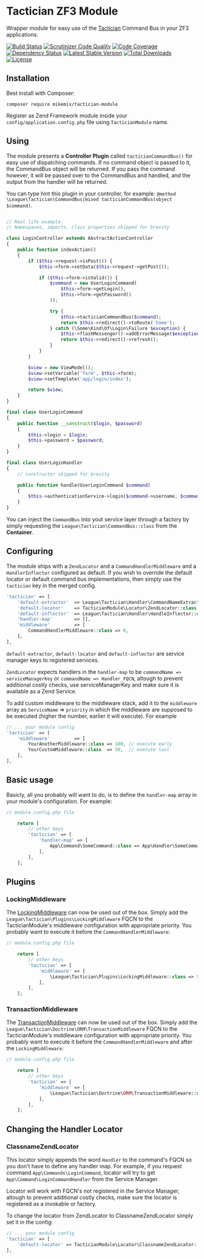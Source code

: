 # Tactician ZF3 Module

Wrapper module for easy use of the [Tactician](http://tactician.thephpleague.com/) Command Bus in your ZF3 applications.

[![Build Status](https://travis-ci.org/mikemix/TacticianModule.svg?branch=master)](https://travis-ci.org/mikemix/TacticianModule) [![Scrutinizer Code Quality](https://scrutinizer-ci.com/g/mikemix/TacticianModule/badges/quality-score.png?b=master)](https://scrutinizer-ci.com/g/mikemix/TacticianModule/?branch=master) [![Code Coverage](https://scrutinizer-ci.com/g/mikemix/TacticianModule/badges/coverage.png?b=master)](https://scrutinizer-ci.com/g/mikemix/TacticianModule/?branch=master) [![Dependency Status](https://www.versioneye.com/user/projects/556b5a106365320026fa4500/badge.svg?style=flat)](https://www.versioneye.com/user/projects/556b5a106365320026fa4500) [![Latest Stable Version](https://poser.pugx.org/mikemix/tactician-module/v/stable)](https://packagist.org/packages/mikemix/tactician-module) [![Total Downloads](https://poser.pugx.org/mikemix/tactician-module/downloads)](https://packagist.org/packages/mikemix/tactician-module) [![License](https://poser.pugx.org/mikemix/tactician-module/license)](https://packagist.org/packages/mikemix/tactician-module)

## Installation

Best install with Composer:

```
composer require mikemix/tactician-module
```

Register as Zend Framework module inside your ```config/application.config.php``` file using `TacticianModule` name.

## Using

The module presents a __Controller Plugin__ called `tacticianCommandBus()` for easy use of dispatching commands. If no command object is passed to it, the CommandBus object will be returned. If you pass the command however, it will be passed over to the CommandBus and handled, and the output from the handler will be returned.

You can type hint this plugin in your controller, for example: ```@method \League\Tactician\CommandBus|mixed tacticianCommandBus(object $command)```.

```php

// Real life example.
// Namespaces, imports, class properties skipped for brevity

class LoginController extends AbstractActionController
{
    public function indexAction()
    {
        if ($this->request->isPost()) {
            $this->form->setData($this->request->getPost());

            if ($this->form->isValid()) {
                $command = new UserLoginCommand(
                    $this->form->getLogin(),
                    $this->form->getPassword()
                ));

                try {
                    $this->tacticianCommandBus($command);
                    return $this->redirect()->toRoute('home');
                } catch (\Some\Kind\Of\Login\Failure $exception) {
                    $this->flashMessenger()->addErrorMessage($exception->getMessage());
                    return $this->redirect()->refresh();
                }
            }
        }

        $view = new ViewModel();
        $view->setVariable('form', $this->form);
        $view->setTemplate('app/login/index');

        return $view;
    }
}

final class UserLoginCommand
{
    public function __construct($login, $password)
    {
        $this->login = $login;
        $this->password = $password;
    }
}

final class UserLoginHandler
{
    // constructor skipped for brevity

    public function handle(UserLoginCommand $command)
    {
        $this->authenticationService->login($command->username, $command->password);
    }
}
```

You can inject the `CommandBus` into yout service layer through a factory by simply requesting the `League\Tactician\CommandBus::class` from the __Container__.

## Configuring

The module ships with a `ZendLocator` and a `CommandHandlerMiddleware` and a `HandlerInflector` configured as default. If you wish to override the default locator or default command bus implementations, then simply use the `tactician` key in the merged config.

```php
'tactician' => [
    'default-extractor'  => League\Tactician\Handler\CommandNameExtractor\ClassNameExtractor::class,
    'default-locator'    => TacticianModule\Locator\ZendLocator::class,
    'default-inflector'  => League\Tactician\Handler\HandleInflector::class,
    'handler-map'        => [],
    'middleware'         => [
        CommandHandlerMiddleware::class => 0,
    ],
],
```

`default-extractor`, `default-locator` and `default-inflector` are service manager keys to registered services.

`ZendLocator` expects handlers in the `handler-map` to be `commandName => serviceManagerKey` or `commandName => Handler_FQCN`, altough to prevent additional costly checks, use serviceManagerKey and make sure it is available as a Zend Service.

To add custom middleware to the middleware stack, add it to the `middleware` array as `ServiceName` => `priority` in which the middleware are supposed to be executed (higher the number, earlier it will execute). For example

```php
// ... your module config
'tactician' => [
    'middleware'         => [
        YourAnotherMiddleware::class => 100, // execute early
        YourCustomMiddleware::class  => 50,  // execute last
    ],
],
```

## Basic usage

Basicly, all you probably will want to do, is to define the `handler-map` array in your module's configuration. For example:

```php
// module.config.php file

    return [
        // other keys
        'tactician' => [
            'handler-map' => [
                App\Command\SomeCommand::class => App\Handler\SomeCommandHandler::class,
            ],
        ],
    ];
```

## Plugins

### LockingMiddleware

The [LockingMiddleware](http://tactician.thephpleague.com/plugins/locking-middleware/) can now be used out of the box.
Simply add the `League\Tactician\Plugins\LockingMiddleware` FQCN to the TacticianModule's middleware configuration with
appropriate priority. You probably want to execute it before the `CommandHandlerMiddleware`:

```php
// module.config.php file

    return [
        // other keys
        'tactician' => [
            'middleware' => [
                \League\Tactician\Plugins\LockingMiddleware::class => 500,
            ],
        ],
    ];
```

### TransactionMiddleware

The [TransactionMiddleware](http://tactician.thephpleague.com/plugins/doctrine/) can now be used out of the box.
Simply add the `League\Tactician\Doctrine\ORM\TransactionMiddleware` FQCN to the TacticianModule's middleware configuration with
appropriate priority. You probably want to execute it before the `CommandHandlerMiddleware` and after the `LockingMiddleware`:

```php
// module.config.php file

    return [
        // other keys
        'tactician' => [
            'middleware' => [
                \League\Tactician\Doctrine\ORM\TransactionMiddleware::class => 250,
            ],
        ],
    ];
```

## Changing the Handler Locator

### ClassnameZendLocator

This locator simply appends the word `Handler` to the command's FQCN so you don't have to define any handler map. For example, if you request command `App\Commands\LoginCommand`, locator will try to get `App\Command\LoginCommandHandler` from the Service Manager.

Locator will work with FQCN's not registered in the Service Manager, altough to prevent additional costly checks, make sure the locator is registered as a invokable or factory.

To change the locator from ZendLocator to ClassnameZendLocator simply set it in the config:

```php
// ... your module config
'tactician' => [
    'default-locator' => TacticianModule\Locator\ClassnameZendLocator::class,
],
```
